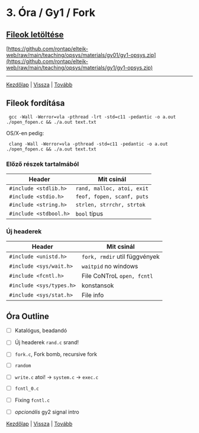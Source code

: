 # 3. Óra / Gy1 / Fork

## [Fileok letöltése](https://github.com/rontap/elteik-web/raw/main/teaching/opsys/materials/gy1/gy1-opsys.zip)

[https://github.com/rontap/elteik-web/raw/main/teaching/opsys/materials/gy01/gy1-opsys.zip](https://github.com/rontap/elteik-web/raw/main/teaching/opsys/materials/gy1/gy1-opsys.zip)

---
[Kezdőlap](index.md)
|
[Vissza](gy0.md)
|
[Tovább](gy2md)


## Fileok fordítása

```shell
 gcc -Wall -Werror=vla -pthread -lrt -std=c11 -pedantic -o a.out ./open_fopen.c && ./a.out text.txt
```

OS/X-en pedig:

```shell
 clang -Wall -Werror=vla -pthread -std=c11 -pedantic -o a.out ./open_fopen.c && ./a.out text.txt
```

### Előző részek tartalmából

| Header                 | Mit csinál                 |
|------------------------|----------------------------|
| `#include <stdlib.h>`  | `rand, malloc, atoi, exit` |
| `#include <stdio.h>`   | `feof, fopen, scanf, puts` |
| `#include <string.h>`  | `strlen, strrchr, strtok`  |
| `#include <stdbool.h>` | `bool` típus               |

### Új headerek

| Header                   | Mit csinál                    |
|--------------------------|-------------------------------|
| `#include <unistd.h>`    | `fork, rmdir` util függvények |
| `#include <sys/wait.h>`  | `waitpid`  no windows         |
| `#include <fcntl.h>`     | File CoNTroL `open, fcntl`    |
| `#include <sys/types.h>` | konstansok                    |
| `#include <sys/stat.h>`  | File info                     |

## Óra Outline


- [ ] Katalógus, beadandó
- [ ] Új headerek `rand.c` srand!
- [ ] `fork.c`, Fork bomb, recursive fork
- [ ] `random`
- [ ] `write.c` atoi! -> `system.c` -> `exec.c`
- [ ] `fcntl_0.c`
- [ ] Fixing `fcntl.c`
- [ ] _opcionális_ gy2 signal intro 


[Kezdőlap](index.md)
|
[Vissza](gy0.md)
|
[Tovább](gy2md)
